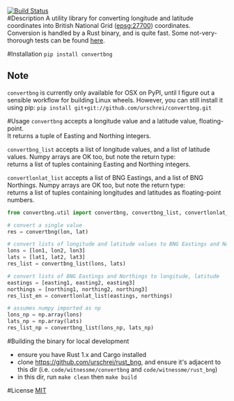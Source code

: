 [![Build Status](https://travis-ci.org/urschrei/convertbng.png?branch=master)](https://travis-ci.org/urschrei/convertbng)  
#Description
A utility library for converting longitude and latitude coordinates into British National Grid ([epsg:27700](http://spatialreference.org/ref/epsg/osgb-1936-british-national-grid/)) coordinates.  
Conversion is handled by a Rust binary, and is quite fast. Some not-very-thorough tests can be found [here](https://github.com/urschrei/rust_bng/blob/master/rust_BNG.ipynb).

#Installation
`pip install convertbng`
## Note
`convertbng` is currently only available for OSX on PyPI, until I figure out a sensible workflow for building Linux wheels. However, you can still install it using pip: `pip install git+git://github.com/urschrei/convertbng.git`

#Usage
`convertbng` accepts a longitude value and a latitude value, floating-point.  
It returns a tuple of Easting and Northing integers.  

`convertbng_list` accepts a list of longitude values, and a list of latitude values. Numpy arrays are OK too, but note the return type:  
returns a list of tuples containing Easting and Northing integers.

`convertlonlat_list` accepts a list of BNG Eastings, and a list of BNG Northings. Numpy arrays are OK too, but note the return type:  
returns a list of tuples containing longitudes and latitudes as floating-point numbers.

```python
from convertbng.util import convertbng, convertbng_list, convertlonlat_list

# convert a single value
res = convertbng(lon, lat)

# convert lists of longitude and latitude values to BNG Eastings and Northings
lons = [lon1, lon2, lon3]
lats = [lat1, lat2, lat3]
res_list = convertbng_list(lons, lats)

# convert lists of BNG Eastings and Northings to longitude, latitude
eastings = [easting1, easting2, easting3]
northings = [northing1, northing2, northing3]
res_list_en = convertlonlat_list(eastings, northings)

# assumes numpy imported as np
lons_np = np.array(lons)
lats_np = np.array(lats)
res_list_np = convertbng_list(lons_np, lats_np)
```

#Building the binary for local development
- ensure you have Rust 1.x and Cargo installed
- clone https://github.com/urschrei/rust_bng, and ensure it's adjacent to this dir (i.e. `code/witnessme/convertbng` and `code/witnessme/rust_bng`)
- in this dir, run `make clean` then `make build`

#License
[MIT](license.txt)
